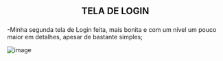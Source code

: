 <h2 align="center">TELA DE LOGIN</h2>

###

<p align="left">-Minha segunda tela de Login feita, mais bonita e com um nível um pouco maior em detalhes, apesar de bastante simples;</p>

![image](https://github.com/user-attachments/assets/04110293-dd20-4bb5-a3cf-e183094b8846)

###
